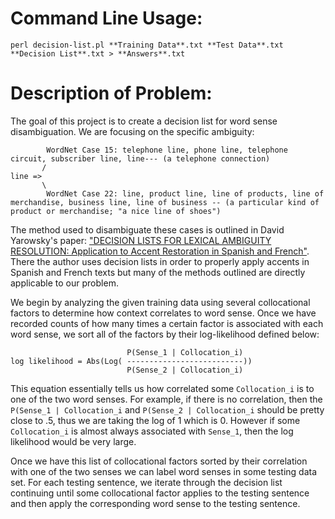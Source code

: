 # Command Line Usage:
```
perl decision-list.pl **Training Data**.txt **Test Data**.txt **Decision List**.txt > **Answers**.txt
```
# Description of Problem:
The goal of this project is to create a decision list for word sense disambiguation. We are focusing on the specific ambiguity:
```
        WordNet Case 15: telephone line, phone line, telephone circuit, subscriber line, line--- (a telephone connection)
       /
line =>
       \
        WordNet Case 22: line, product line, line of products, line of merchandise, business line, line of business -- (a particular kind of product or merchandise; "a nice line of shoes")
```

The method used to disambiguate these cases is outlined in David Yarowsky's paper: ["DECISION LISTS FOR LEXICAL AMBIGUITY RESOLUTION: Application to Accent Restoration in Spanish and French"](http://www.aclweb.org/anthology/P94-1013). There the author uses decision lists in order to properly apply accents in Spanish and French texts but many of the methods outlined are directly applicable to our problem.

We begin by analyzing the given training data using several collocational factors to determine how context correlates to word sense. Once we have recorded counts of how many times a certain factor is associated with each word sense, we sort all of the factors by their log-likelihood defined below:
```
                          P(Sense_1 | Collocation_i) 
log likelihood = Abs(Log( --------------------------))
                          P(Sense_2 | Collocation_i) 
```
This equation essentially tells us how correlated some `Collocation_i` is to one of the two word senses. For example, if there is no correlation, then the `P(Sense_1 | Collocation_i` and `P(Sense_2 | Collocation_i` should be pretty close to .5, thus we are taking the log of 1 which is 0. However if some `Collocation_i` is almost always associated with `Sense_1`, then the log likelihood would be very large.

Once we have this list of collocational factors sorted by their correlation with one of the two senses we can label word senses in some testing data set. For each testing sentence, we iterate through the decision list continuing until some collocational factor applies to the testing sentence and then apply the corresponding word sense to the testing sentence.
